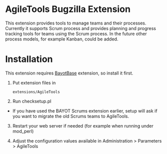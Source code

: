 AgileTools Bugzilla Extension
=============================

This extension provides tools to manage teams and their processes.
Currently it supports Scrum process and provides planning and progress tracking
tools for teams using the Scrum process. In the future other process models,
for example Kanban, could be added.


Installation
============

This extension requires [BayotBase](https://github.com/bayoteers/BayotBase)
extension, so install it first.

1.  Put extension files in

        extensions/AgileTools

2.  Run checksetup.pl
 - If you have used the BAYOT Scrums extension earlier, setup will ask if you
   want to migrate the old Scrums teams to AgileTools.

3.  Restart your web server if needed (for example when running under mod_perl)

4.  Adjust the configuration values available in Administration > Parameters >
    AgileTools

